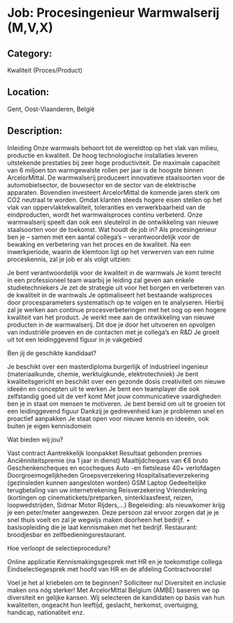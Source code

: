 # Job: Procesingenieur Warmwalserij (M,V,X)
## Category: 
Kwaliteit (Proces/Product)
## Location: 
Gent, Oost-Vlaanderen, België
## Description:
Inleiding
Onze warmwals behoort tot de wereldtop op het vlak van milieu, productie en kwaliteit. De hoog technologische installaties leveren uitstekende prestaties bij zeer hoge productiviteit.  De maximale capaciteit van 6 miljoen ton warmgewalste rollen per jaar is de hoogste binnen ArcelorMittal.
De warmwalserij produceert innovatieve staalsoorten voor de automobielsector, de bouwsector en de sector van de elektrische apparaten.  Bovendien investeert ArcelorMittal de komende jaren sterk om CO2 neutraal te worden.
Omdat klanten steeds hogere eisen stellen op het vlak van oppervlaktekwaliteit, toleranties en verwerkbaarheid van de eindproducten, wordt het warmwalsproces continu verbeterd. Onze warmwalserij speelt dan ook een sleutelrol in de ontwikkeling van nieuwe staalsoorten voor de toekomst.
Wat houdt de job in?
Als procesingenieur ben je – samen met een aantal collega’s – verantwoordelijk voor de bewaking en verbetering van het proces en de kwaliteit. Na een inwerkperiode, waarin de klemtoon ligt op het verwerven van een ruime proceskennis, zal je job er als volgt uitzien:

Je bent verantwoordelijk voor de kwaliteit in de warmwals
Je komt terecht in een professioneel team waarbij je leiding zal geven aan enkele studietechniekers
Je zet de strategie uit voor het borgen en verbeteren van de kwaliteit in de warmwals
Je optimaliseert het bestaande walsproces door procesparameters systematisch op te volgen en te analyseren. Hierbij zal je werken aan continue procesverbeteringen met het oog op een hogere kwaliteit van het product. 
Je werkt mee aan de ontwikkeling van nieuwe producten in de warmwalserij. Dit doe je door het uitvoeren en opvolgen van industriële proeven en de contacten met je collega’s en R&D
Je groeit uit tot een leidinggevend figuur in je vakgebied

Ben jij de geschikte kandidaat?

Je beschikt over een masterdiploma burgerlijk of industrieel ingenieur (materiaalkunde, chemie, werktuigkunde, elektrotechniek)
Je bent kwaliteitsgericht en beschikt over een gezonde dosis creativiteit om nieuwe ideeën en concepten uit te werken
Je bent een teamplayer die ook zelfstandig goed uit de verf komt
Met jouw communicatieve vaardigheden ben je in staat om mensen te motiveren. Je bent bereid om uit te groeien tot een leidinggevend figuur 
Dankzij je gedrevenheid kan je problemen snel en proactief aanpakken
Je staat open voor nieuwe kennis en ideeën, ook buiten je eigen kennisdomein

Wat bieden wij jou?

Vast contract
Aantrekkelijk loonpakket
Resultaat gebonden premies
Anciënniteitspremie (na 1 jaar in dienst)
Maaltijdcheques van €8 bruto
Geschenkencheques en ecocheques
Auto -en fietslease
40+ verlofdagen
Doorgroeimogelijkheden
Groepsverzekering
Hospitalisatieverzekering (gezinsleden kunnen aangesloten worden)
GSM
Laptop
Gedeeltelijke terugbetaling van uw internetrekening
Reisverzekering
Vriendenkring (kortingen op cinematickets/pretparken, sinterklaasfeest, reizen, loopwedstrijden, Sidmar Motor Rijders,…)
Begeleiding: als nieuwkomer krijg je een peter/meter aangewezen. Deze persoon zal ervoor zorgen dat je je snel thuis voelt en zal je wegwijs maken doorheen het bedrijf. + basisopleiding die je laat kennismaken met het bedrijf.
Restaurant: broodjesbar en zelfbedieningsrestaurant.

Hoe verloopt de selectieprocedure?

Online applicatie
Kennismakingsgesprek met HR en je toekomstige collega
Eindselectiegesprek met hoofd van HR en de afdeling
Contractvoorstel

Voel je het al kriebelen om te beginnen? Solliciteer nu!
Diversiteit en inclusie maken ons nóg sterker!  Met ArcelorMittal Belgium (AMBE) baseren we op diversiteit en gelijke kansen. Wij selecteren de kandidaten op basis van hun kwaliteiten, ongeacht hun leeftijd, geslacht, herkomst, overtuiging, handicap, nationaliteit enz.
